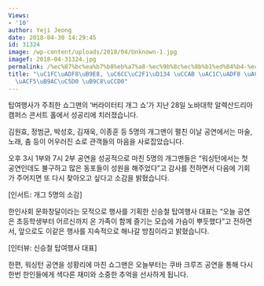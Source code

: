 ```yaml
---
Views:
- '10'
author: Yeji Jeong
date: 2018-04-30 14:29:45
id: 31324
image: /wp-content/uploads/2018/04/Unknown-1.jpg
imagef: 2018-04-31324.jpg
permalink: /%ec%87%bc%ea%b7%b8%eb%a7%a8-%ec%9b%8c%ec%8b%b1%ed%84%b4-%ec%b2%ab-%ea%b0%9c%ea%b7%b8-%ea%b3%b5%ec%97%b0-%ec%84%b1%ea%b3%b5%eb%a6%ac%ec%97%90-%eb%a7%88%ec%b3%90/
title: "\uC1FC\uADF8\uB9E8, \uC6CC\uC2F1\uD134 \uCCAB \uAC1C\uADF8 \uACF5\uC5F0 \uC131\
  \uACF5\uB9AC\uC5D0 \uB9C8\uCCD0"
---
```


탑여행사가 주최한 쇼그맨의 ‘버라이터티 개그 쇼’가 지난 28일 노바대학 알렉산드리아 캠퍼스 콘서트 홀에서 성공리에 치러졌습니다.

김원효, 정범균, 박성호, 김재욱, 이종훈 등 5명의 개그맨이 펼친 이날 공연에서는 마술, 노래, 춤 등이 어우러진 쇼로 관객들의 마음을 사로잡았습니다.

오후 3시 1부와 7시 2부 공연을 성공적으로 마친 5명의 개그맨들은 “워싱턴에서는 첫 공연인데도 불구하고 많은 동포들이 성원을 해주었다”고 감사를 전하면서 다음에 기회가 주어지면 또 다시 찾아오고 싶다고 소감을 밝혔습니다.

[인서트: 개그 5명의 소감]

한인사회 문화창달이라는 모적으로 행사를 기획한 신승철 탑여행사 대표는 “오늘 공연은 초등학생부터 어르신까지 온 가족이 함께 즐기는 모습에 가슴이 뿌듯했다”고 전하면서, 앞으로도 이같은 행사를 지속적으로 해나갈 방침이라고 밝혔습니다.

[인터뷰: 신승철 탑여행사 대표]

한편, 워싱턴 공연을 성황리에 마친 쇼그맨은 오늘부터는 쿠바 크루즈 공연을 통해 다시 한번 한인들에게 색다른 재미와 소중한 추억을 선사하게 됩니다.